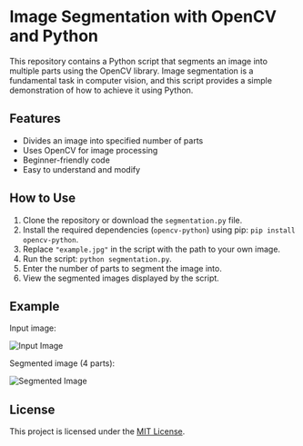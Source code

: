 # Image Segmentation with OpenCV and Python

This repository contains a Python script that segments an image into multiple parts using the OpenCV library. Image segmentation is a fundamental task in computer vision, and this script provides a simple demonstration of how to achieve it using Python.

## Features

- Divides an image into specified number of parts
- Uses OpenCV for image processing
- Beginner-friendly code
- Easy to understand and modify

## How to Use

1. Clone the repository or download the `segmentation.py` file.
2. Install the required dependencies (`opencv-python`) using pip: `pip install opencv-python`.
3. Replace `"example.jpg"` in the script with the path to your own image.
4. Run the script: `python segmentation.py`.
5. Enter the number of parts to segment the image into.
6. View the segmented images displayed by the script.

## Example

Input image:

![Input Image](example.jpg)

Segmented image (4 parts):

![Segmented Image](example_segmented.jpg)

## License

This project is licensed under the [MIT License](LICENSE).

